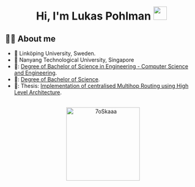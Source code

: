 <h1 align="center">Hi, I'm Lukas Pohlman <img src="https://media.giphy.com/media/hvRJCLFzcasrR4ia7z/giphy.gif" width="35"></h1>

## :sassy_man:  About me
- :school: Linköping University, Sweden.
- :school: Nanyang Technological University, Singapore
- 👑: [Degree of Bachelor of Science in Engineering - Computer Science and Engineering](https://github.com/lukasp2/lukasp2/blob/master/engineering_degree.pdf).
- 👑: [Degree of Bachelor of Science](https://github.com/lukasp2/lukasp2/blob/master/bachelors_degree.pdf).
- 📖: Thesis: [Implementation of centralised Multihop Routing using High Level Architecture](https://github.com/lukasp2/lukasp2/blob/master/thesis.pdf).

<p align="center">
  <br/>
  &nbsp;
  <img src="https://github-readme-stats.vercel.app/api/top-langs?username=lukasp2&langs_count=10&show_icons=true&locale=en&layout=compact&theme=algolia" alt="7oSkaaa" height="192px"/>
  <br/>
</p>
